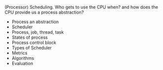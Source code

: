 (Processor) Scheduling.
Who gets to use the CPU when? and how does the CPU provide us a process abstraction?

* Process an abstraction
* Scheduler
* Process, job, thread, task
* States of process
* Process control block
* Types of Scheduler
* Metrics
* Algorithms
* Evaluation